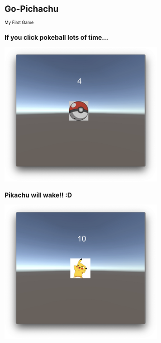 # Go-Pichachu
My First Game

## If you click pokeball lots of time...
![](shot1.png)

## Pikachu will wake!! :D
![](shot2.png)
